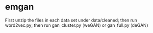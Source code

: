 # emgan

First unzip the files in each data set under data/cleaned;
then run word2vec.py;
then run gan_cluster.py (weGAN) or gan_full.py (deGAN)
